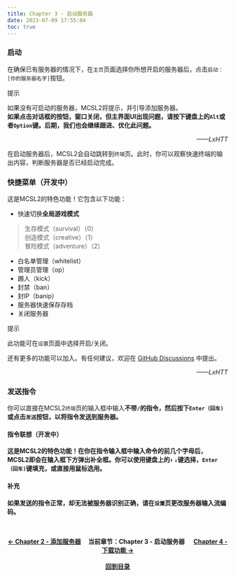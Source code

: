 ```yaml
---
title: Chapter 3 - 启动服务器
date: 2023-07-09 17:55:04
toc: true
---
```

### 启动
在确保已有服务器的情况下，在`主页`页面选择你所想开启的服务器后，点击`启动：[你的服务器名字]`按钮。  

<div class="custom-block tip">
  <p class="custom-block-title">提示</p>
  <p class="custom-block-text">
  如果没有可启动的服务器，MCSL2将提示，并引导添加服务器。
  <br><strong>如果点击对话框的按钮，窗口关闭，但主界面UI出现问题，请按下键盘上的<code>Alt</code>或者<code>Option</code>键。后期，我们也会继续跟进、优化此问题。</strong>
  </p>
  <p align="right"><i>——LxHTT</i></p>
</div>

在启动服务器后，MCSL2会自动跳转到`终端`页。此时，你可以观察快速终端的输出内容，判断服务器是否已经启动完成。  

### 快捷菜单（开发中）  
这是MCSL2的特色功能！它包含以下功能：  
 - 快速切换**全局游戏模式**  
 > 生存模式（survival）（0）  
 > 创造模式（creative）（1）  
 > 冒险模式（adventure）（2）  
 - 白名单管理（whitelist）  
 - 管理员管理（op）  
 - 踢人（kick）  
 - 封禁（ban）  
 - 封IP（banip）  
 - 服务器快速保存存档  
 - 关闭服务器  

<div class="custom-block tip">
  <p class="custom-block-title">提示</p>
  <p class="custom-block-text">
  此功能可在<code>设置</code>页面中选择开启/关闭。
  </p>
  <p class="custom-block-text">
  还有更多的功能可以加入。有任何建议，欢迎在
  <a href="https://www.github.com/MCSLTeam/MCSL2/discussions">GitHub Discussions</a>
  中提出。
  </p>
  <p align="right" class="custom-block-text"><i>——LxHTT</i></p>
</div>

### 发送指令  
你可以直接在MCSL2`终端`页的输入框中输入<strong>不带<code>/</code><strong>的指令，然后按下`Enter（回车)`或点击`发送`按钮，以将指令发送到服务器。  

#### 指令联想（开发中）  
这是MCSL2的特色功能！在你在指令输入框中输入命令的前几个字母后，MCSL2即会在输入框下方弹出补全框。你可以使用键盘上的`↑` `↓`键选择，`Enter（回车)`键填充，或直接用鼠标选用。  

#### 补充  
如果发送的指令正常，却无法被服务器识别正确，请在`设置`页更改服务器输入流编码。

<div>
    <center>
        <br><br>
        <a href="/MCSL2Guide/Chapter-2.html">← Chapter 2 - 添加服务器</a>&nbsp;&nbsp;&nbsp;&nbsp;&nbsp;当前章节：Chapter 3 - 启动服务器&nbsp;&nbsp;&nbsp;&nbsp;&nbsp;
        <a href="/MCSL2Guide/Chapter-4.html">Chapter 4 - 下载功能 →</a>
        <br><br><a href="/MCSL2Guide">回到目录</a>
    </center>
</div>